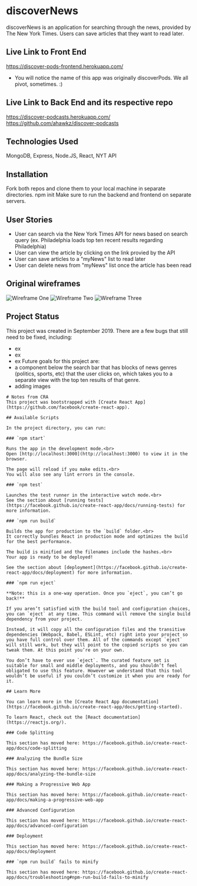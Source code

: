 # discoverNews
discoverNews is an application for searching through the news, provided by The New York Times. Users can save articles that they want to read later.

## Live Link to Front End
https://discover-pods-frontend.herokuapp.com/
* You will notice the name of this app was originally discoverPods. We all pivot, sometimes. :)

## Live Link to Back End and its respective repo  
https://discover-podcasts.herokuapp.com/
https://github.com/ahawkz/discover-podcasts

## Technologies Used
MongoDB, Express, Node.JS, React, NYT API

## Installation
Fork both repos and clone them to your local machine in separate directories.
npm init
Make sure to run the backend and frontend on separate servers.

## User Stories
- User can search via the New York Times API for news based on search query (ex. Philadelphia loads top ten recent results regarding Philadelphia)
- User can view the article by clicking on the link provied by the API
- User can save articles to a "myNews" list to read later
- User can delete news from "myNews" list once the article has been read

## Original wireframes
![Wireframe One](/wireframes/wireframe_1.png)
![Wireframe Two](/wireframes/wireframe_2.png)
![Wireframe Three](/wireframes/wireframe_3.png)

## Project Status
This project was created in September 2019. There are a few bugs that still need to be fixed, including:
- ex
- ex
- ex
Future goals for this project are:
- a component below the search bar that has blocks of news genres (politics, sports, etc) that the user clicks on, which takes you to a separate view with the top ten results of that genre.
- adding images

~~~~~~~~~~~~~~~~~~~~~~~~~~~~~~~~~~~~~~~~~~~~
# Notes from CRA
This project was bootstrapped with [Create React App](https://github.com/facebook/create-react-app).

## Available Scripts

In the project directory, you can run:

### `npm start`

Runs the app in the development mode.<br>
Open [http://localhost:3000](http://localhost:3000) to view it in the browser.

The page will reload if you make edits.<br>
You will also see any lint errors in the console.

### `npm test`

Launches the test runner in the interactive watch mode.<br>
See the section about [running tests](https://facebook.github.io/create-react-app/docs/running-tests) for more information.

### `npm run build`

Builds the app for production to the `build` folder.<br>
It correctly bundles React in production mode and optimizes the build for the best performance.

The build is minified and the filenames include the hashes.<br>
Your app is ready to be deployed!

See the section about [deployment](https://facebook.github.io/create-react-app/docs/deployment) for more information.

### `npm run eject`

**Note: this is a one-way operation. Once you `eject`, you can’t go back!**

If you aren’t satisfied with the build tool and configuration choices, you can `eject` at any time. This command will remove the single build dependency from your project.

Instead, it will copy all the configuration files and the transitive dependencies (Webpack, Babel, ESLint, etc) right into your project so you have full control over them. All of the commands except `eject` will still work, but they will point to the copied scripts so you can tweak them. At this point you’re on your own.

You don’t have to ever use `eject`. The curated feature set is suitable for small and middle deployments, and you shouldn’t feel obligated to use this feature. However we understand that this tool wouldn’t be useful if you couldn’t customize it when you are ready for it.

## Learn More

You can learn more in the [Create React App documentation](https://facebook.github.io/create-react-app/docs/getting-started).

To learn React, check out the [React documentation](https://reactjs.org/).

### Code Splitting

This section has moved here: https://facebook.github.io/create-react-app/docs/code-splitting

### Analyzing the Bundle Size

This section has moved here: https://facebook.github.io/create-react-app/docs/analyzing-the-bundle-size

### Making a Progressive Web App

This section has moved here: https://facebook.github.io/create-react-app/docs/making-a-progressive-web-app

### Advanced Configuration

This section has moved here: https://facebook.github.io/create-react-app/docs/advanced-configuration

### Deployment

This section has moved here: https://facebook.github.io/create-react-app/docs/deployment

### `npm run build` fails to minify

This section has moved here: https://facebook.github.io/create-react-app/docs/troubleshooting#npm-run-build-fails-to-minify
